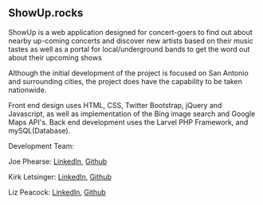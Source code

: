 ## ShowUp.rocks

ShowUp is a web application designed for concert-goers to find out about nearby up-coming concerts and discover new artists based on their music tastes as well as a portal for local/underground bands to get the word out about their upcoming shows

Although the initial development of the project is focused on San Antonio and surrounding cities, the project does have the capability to be taken nationwide. 

Front end design uses HTML, CSS, Twitter Bootstrap, jQuery and Javascript, as well as implementation of the Bing image search and Google Maps API's. Back end development uses the Larvel PHP Framework, and mySQL(Database). 

Development Team:

Joe Phearse: [LinkedIn](https://www.linkedin.com/in/joe-phearse), [Github](https://github.com/jphearse)

Kirk Letsinger: [LinkedIn](https://www.linkedin.com/in/kirk-letsinger), [Github](https://github.com/Kirkletsinger)

Liz Peacock: [LinkedIn](https://www.linkedin.com/in/elizabeth-peacock), [Github](https://github.com/elpeacock)


